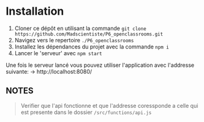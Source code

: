# Installation

1. Cloner ce dépôt en utilisant la commande `git clone https://github.com/Madscientiste/P6_openclassrooms.git`
2. Navigez vers le repertoire `./P6_openclassrooms`
3. Installez les dépendances du projet avec la commande `npm i`
4. Lancer le 'serveur' avec `npm start`

Une fois le serveur lancé vous pouvez utiliser l'application avec l'addresse suivante: -> http://localhost:8080/

## NOTES

> Verifier que l'api fonctionne et que l'addresse coressponde a celle qui est presente dans le dossier `/src/functions/api.js`
